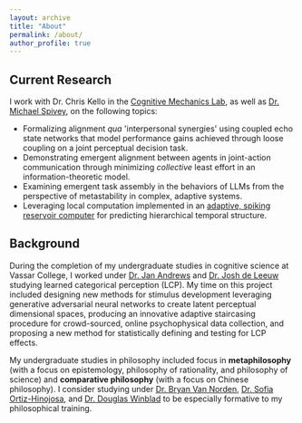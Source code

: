 ```yaml
---
layout: archive
title: "About"
permalink: /about/
author_profile: true
---
```


## Current Research
<!-- I work with [Dr. Chris Kello](http://cogmech.ucmerced.edu) and [Dr. Michael Spivey](https://michaelspivey.academia.edu) at UC Merced evolving cognitive alignment in an unsupervised reservoir computing network model across multiple scales of complexity. This approach fundamentally situates language and meaning in a complex system and is largely inspired by applying lessons from dynamical systems theory and complexity science to questions of how agents represent, navigate, and communicate about a shared world.-->

I work with Dr. Chris Kello in the [Cognitive Mechanics Lab](http://cogmech.ucmerced.edu), as well as [Dr. Michael Spivey](https://michaelspivey.academia.edu), on the following topics:
- Formalizing alignment *qua* 'interpersonal synergies' using coupled echo state networks that model performance gains achieved through loose coupling on a joint perceptual decision task.
- Demonstrating emergent alignment between agents in joint-action communication through minimizing *collective* least effort in an information-theoretic model.
- Examining emergent task assembly in the behaviors of LLMs from the perspective of metastability in complex, adaptive systems.
- Leveraging local computation implemented in an [adaptive, spiking reservoir computer](https://link.springer.com/article/10.1007/s11571-023-09988-2) for predicting hierarchical temporal structure.

<!-- I also work with [Dr. Michael Spivey](https://michaelspivey.academia.edu) to assess if and to what extent an [adaptive reservoir computing model](https://link.springer.com/article/10.1007/s11571-023-09988-2) is able to learn long-range dependencies in a simple linguistic training environment and apply these dependencies to resolve sentential ambiguity. This project's goals are two-fold: 1) to determine if the sort of local computation performed by this model is capable of tracking hierarchical temporal structure and 2) to demonstrate how semantics and syntax can co-emerge as interdependent linguistic properties from simple adaptive behaviors of a cognitive agent entraining with its environment. -->

<!--I currently work with [Dr. Michael Spivey](https://michaelspivey.academia.edu), [Dr. Rachel Ryskin](https://raryskin.github.io), and [Dr. Chris Kello](http://cogmech.ucmerced.edu) at UC Merced evolving semantic and syntactic interdependence in a reservoir computing model that I hope to scale-up to produce linguistic change in dyadic and population-level dynamics. This approach fundamentally situates language as a complex and noisy perceptual feature that cognitive agents enact in the world. By viewing language as a complex (and developmental) system, I adopt a holistic perspective in which meaning emerges from temporal contingencies amongst distributed representations which embed hierarchical linguistic structure in linear input. This perspective is largely inspired by applying lessons from dynamical systems theory and developmental biology to questions of how agents represent, navigate, and communicate about a shared world.-->

<!--ith this research I wish to develop artificially intelligent systems that are capable of forming converstional dyads and achieving cognitive alignment with human actors. Intelligent machines are becoming increasingly integrated into human activities, both professional and personal, and are being given radically collaborative roles in industries such as architecture, product design, and engineering. These spaces in which humans and machines are engaging in collaborative creativity generate a demand for intelligent machines that are robust in varied and novel communicative tasks by developing effective and adaptive communication strategies with human collaborators.-->
  <!--1) I wish to develop computational tools for advancing machine translation technologies for morphologically and syntactically distant language pairs (by aligning internal state spaces of a cognitive agent directly rather than matching inputs and outputs across languages with diverse orthographies, morphologies, etc.), which are vital in a world which is becoming increasingly globalized and technologized.-->
  
## Background
During the completion of my undergraduate studies in cognitive science at Vassar College, I worked under [Dr. Jan Andrews](https://www.vassar.edu/faculty/andrewsj) and [Dr. Josh de Leeuw](https://www.vassar.edu/faculty/jdeleeuw) studying learned categorical perception (LCP).<!--LCP is a proposed top-down effect referring to the influence of category learning on one’s ability to discriminate certain perceptual features when these features are category-defining. Reports of LCP effects in the literature are sparse and methodologically dissonant, a situation which is not aided by the publication bias against negative results present in the behavioral sciences. Hence, the aim of this research program is to systematically investigate the impact of various methodological choices in LCP research in order to determine how robust LCP effects are.--> My time on this project included designing new methods for stimulus development leveraging generative adversarial neural networks to create latent perceptual dimensional spaces, producing an innovative adaptive staircasing procedure for crowd-sourced, online psychophysical data collection, and proposing a new method for statistically defining and testing for LCP effects.

<!--Additionally, I completed an independent research project in semantic network modeling where I investigated if differences in human judgments of semantic relatedness across different types of semantic relations (e.g. linguistic versus thematic) were reflected in the distributed, structural properties of semantic networks (in particular, how the interaction between various, differentially-weighted paths through a semantic network produces judgments of semantic relatedness between word pairs by fitting a spreading activation model to behavioral data). I also completed a graduation thesis evaluating the capacity for a simple recurrent neural network to produce meaningful linguistic segmentation in Japanese, which exhibits a morphologically complex agglutinative structure that traditional language models are ill-equipped to handle.-->

My undergraduate studies in philosophy included focus in **metaphilosophy** (with a focus on epistemology, philosophy of rationality, and philosophy of science) and **comparative philosophy** (with a focus on Chinese philosophy). I consider studying under [Dr. Bryan Van Norden](http://www.bryanvannorden.com), [Dr. Sofia Ortiz-Hinojosa](https://www.vassar.edu/faculty/sortizhinojosa), and [Dr. Douglas Winblad](https://www.vassar.edu/faculty/emeriti/dowinblad) to be especially formative to my philosophical training.